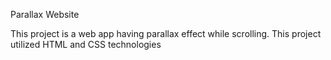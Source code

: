 Parallax Website

This project is a web app having parallax effect while scrolling. This project utilized HTML and CSS technologies
